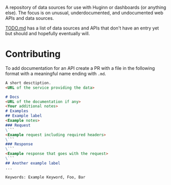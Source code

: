 A repository of data sources for use with Huginn or dashboards (or anything else). The focus is on unusual, underdocumented, and undocumented web APIs and data sources.

[TODO.md](TODO.md) has a list of data sources and APIs that don't have an entry yet but should and hopefully eventually will.

# Contributing
To add documentation for an API create a PR with a file in the following format with a meaningful name ending with `.md`.
```md
A short desctiption.
<URL of the service providing the data>

# Docs
<URL of the documentation if any>
<Your additional notes>
# Examples
## Example label
<Example notes>
### Request
\```
<Example request including required headers>
\```
### Response
\```
<Example response that goes with the request>
\```
## Another example label
...

Keywords: Example Keyword, Foo, Bar
```
